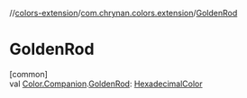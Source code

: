 //[colors-extension](../../index.md)/[com.chrynan.colors.extension](index.md)/[GoldenRod](-golden-rod.md)

# GoldenRod

[common]\
val [Color.Companion](../../../colors-core/colors-core/com.chrynan.colors/-color/-companion/index.md).[GoldenRod](-golden-rod.md): [HexadecimalColor](../../../colors-core/colors-core/com.chrynan.colors/-hexadecimal-color/index.md)
